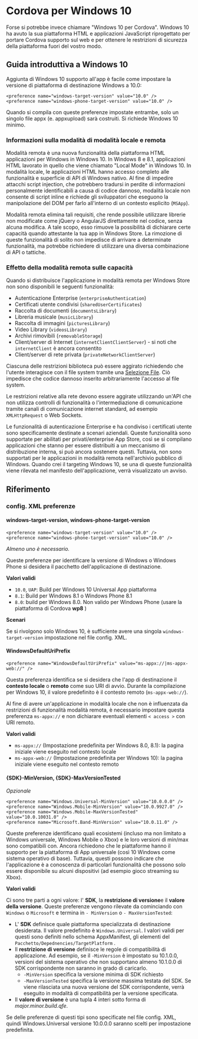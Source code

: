 # Cordova per Windows 10

Forse si potrebbe invece chiamare "Windows 10 per Cordova". Windows 10 ha avuto la sua piattaforma HTML e applicazioni JavaScript riprogettato per portare Cordova supporto sul web e per ottenere le restrizioni di sicurezza della piattaforma fuori del vostro modo.

## Guida introduttiva a Windows 10

Aggiunta di Windows 10 supporto all'app è facile come impostare la versione di piattaforma di destinazione Windows a 10.0:

    <preference name="windows-target-version" value="10.0" />
    <preference name="windows-phone-target-version" value="10.0" />
    

Quando si compila con queste preferenze impostate entrambe, solo un singolo file appx (e. appxupload) sarà costruiti. Si richiede Windows 10 minimo.

### Informazioni sulla modalità di modalità locale e remota

Modalità remota è una nuova funzionalità della piattaforma HTML applicazioni per Windows in Windows 10. In Windows 8 e 8.1, applicazioni HTML lavorato in quello che viene chiamato "Local Mode" in Windows 10. In modalità locale, le applicazioni HTML hanno accesso completo alle funzionalità e superficie di API di Windows nativo. Al fine di impedire attacchi script injection, che potrebbero tradursi in perdite di informazioni personalmente identificabili a causa di codice dannoso, modalità locale non consente di script inline e richiede gli sviluppatori che eseguono la manipolazione del DOM per farlo all'interno di un contesto esplicito (`MSApp`).

Modalità remota elimina tali requisiti, che rende possibile utilizzare librerie non modificate come jQuery o AngularJS direttamente nel codice, senza alcuna modifica. A tale scopo, esso rimuove la possibilità di dichiarare certe capacità quando attestante la tua app in Windows Store. La rimozione di queste funzionalità di solito non impedisce di arrivare a determinate funzionalità, ma potrebbe richiedere di utilizzare una diversa combinazione di API o tattiche.

### Effetto della modalità remota sulle capacità

Quando si distribuisce l'applicazione in modalità remota per Windows Store non sono disponibili le seguenti funzionalità:

  * Autenticazione Enterprise (`enterpriseAuthentication`)
  * Certificati utente condivisi (`sharedUserCertificates`)
  * Raccolta di documenti (`documentsLibrary`)
  * Libreria musicale (`musicLibrary`)
  * Raccolta di immagini (`picturesLibrary`)
  * Video Library (`videosLibrary`)
  * Archivi rimovibili (`removableStorage`)
  * Client/server di Internet (`internetClientClientServer`) - si noti che `internetClient` è ancora consentito
  * Client/server di rete privata (`privateNetworkClientServer`)

Ciascuna delle restrizioni biblioteca può essere aggirato richiedendo che l'utente interagisce con il file system tramite una [Selezione File](https://msdn.microsoft.com/en-us/library/windows/apps/windows.storage.pickers.fileopenpicker.aspx). Ciò impedisce che codice dannoso inserito arbitrariamente l'accesso al file system.

Le restrizioni relative alla rete devono essere aggirate utilizzando un'API che non utilizza controlli di funzionalità o l'intermediazione di comunicazione tramite canali di comunicazione internet standard, ad esempio `XMLHttpRequest` o Web Sockets.

Le funzionalità di autenticazione Enterprise e ha condiviso i certificati utente sono specificamente destinate a scenari aziendali. Queste funzionalità sono supportate per abilitati per privati/enterprise App Store, così se si compilano applicazioni che stanno per essere distribuiti a un meccanismo di distribuzione interna, si può ancora sostenere questi. Tuttavia, non sono supportati per le applicazioni in modalità remota nell'archivio pubblico di Windows. Quando crei il targeting Windows 10, se una di queste funzionalità viene rilevata nel manifesto dell'applicazione, verrà visualizzato un avviso.

## Riferimento

### config. XML preferenze

#### windows-target-version, windows-phone-target-version

    <preference name="windows-target-version" value="10.0" />
    <preference name="windows-phone-target-version" value="10.0" />
    

*Almeno uno è necessario.*

Queste preferenze per identificare la versione di Windows o Windows Phone si desidera il pacchetto dell'applicazione di destinazione.

**Valori validi**

  * `10.0`, `UAP`: Build per Windows 10 Universal App piattaforma
  * `8.1`: Build per Windows 8.1 o Windows Phone 8.1
  * `8.0`: build per Windows 8.0. Non valido per Windows Phone (usare la piattaforma di Cordova **wp8** )

**Scenari**

Se si rivolgono solo Windows 10, è sufficiente avere una singola `windows-target-version` impostazione nel file config. XML.

#### WindowsDefaultUriPrefix

    <preference name="WindowsDefaultUriPrefix" value="ms-appx://|ms-appx-web://" />
    

Questa preferenza identifica se si desidera che l'app di destinazione il **contesto locale** o **remoto** come suo URI di avvio. Durante la compilazione per Windows 10, il valore predefinito è il contesto remoto (`ms-appx-web://`).

Al fine di avere un'applicazione in modalità locale che non è influenzata da restrizioni di funzionalità modalità remota, è necessario impostare questa preferenza `ms-appx://` e non dichiarare eventuali elementi `< access >` con URI remoto.

**Valori validi**

  * `ms-appx://` (Impostazione predefinita per Windows 8.0, 8.1): la pagina iniziale viene eseguito nel contesto locale
  * `ms-appx-web://` (Impostazione predefinita per Windows 10): la pagina iniziale viene eseguito nel contesto remoto

#### {SDK}-MinVersion, {SDK}-MaxVersionTested

*Opzionale*

    <preference name="Windows.Universal-MinVersion" value="10.0.0.0" />
    <preference name="Windows.Mobile-MinVersion" value="10.0.9927.0" />
    <preference name="Windows.Mobile-MaxVersionTested" value="10.0.10031.0" />
    <preference name="Microsoft.Band-MinVersion" value="10.0.11.0" />
    

Queste preferenze identificano quali ecosistemi (incluso ma non limitato a Windows universale, Windows Mobile o Xbox) e le loro versioni di min/max sono compatibili con. Ancora richiedono che le piattaforme hanno il supporto per la piattaforma di App universale (così 10 Windows come sistema operativo di base). Tuttavia, questi possono indicare che l'applicazione è a conoscenza di particolari funzionalità che possono solo essere disponibile su alcuni dispositivi (ad esempio gioco streaming su Xbox).

**Valori validi**

Ci sono tre parti a ogni valore: l' **SDK**, la **restrizione di versione**e il **valore della versione**. Queste preferenze vengono rilevate da cominciando con `Windows` o `Microsoft` e termina in `- MinVersion` o `- MaxVersionTested`:

  * L' **SDK** definisce quale piattaforma specializzata di destinazione desiderata. Il valore predefinito è `Windows.Universal`. I valori validi per questi sono definiti nello schema AppxManifest, gli elementi del `Pacchetto/Depednencies/TargetPlatform` .
  * Il **restrizione di versione** definisce le regole di compatibilità di applicazione. Ad esempio, se il `-MinVersion` è impostato su 10.1.0.0, versioni del sistema operativo che non supportano almeno 10.1.0.0 di SDK corrispondente non saranno in grado di caricarlo. 
      * `-MinVersion` specifica la versione minima di SDK richiesto
      * `-MaxVersionTested` specifica la versione massima testata del SDK. Se viene rilasciata una nuova versione del SDK corrispondente, verrà eseguito in modalità di compatibilità per la versione specificata.
  * Il **valore di versione** è una tupla 4 interi sotto forma di *major.minor.build.qfe*. 

Se delle preferenze di questi tipi sono specificate nel file config. XML, quindi Windows.Universal versione 10.0.0.0 saranno scelti per impostazione predefinita.